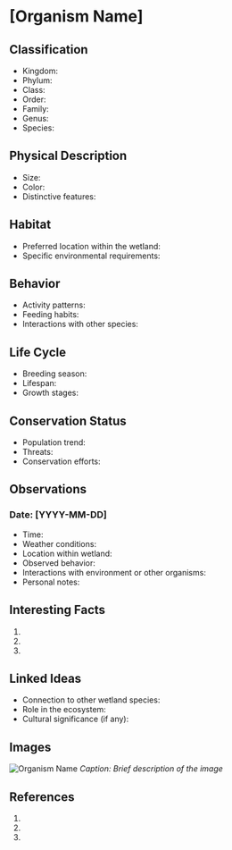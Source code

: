 # [Organism Name]

## Classification
- Kingdom:
- Phylum:
- Class:
- Order:
- Family:
- Genus:
- Species:

## Physical Description
- Size:
- Color:
- Distinctive features:

## Habitat
- Preferred location within the wetland:
- Specific environmental requirements:

## Behavior
- Activity patterns:
- Feeding habits:
- Interactions with other species:

## Life Cycle
- Breeding season:
- Lifespan:
- Growth stages:

## Conservation Status
- Population trend:
- Threats:
- Conservation efforts:

## Observations
### Date: [YYYY-MM-DD]
- Time:
- Weather conditions:
- Location within wetland:
- Observed behavior:
- Interactions with environment or other organisms:
- Personal notes:

## Interesting Facts
1. 
2. 
3. 

## Linked Ideas
- Connection to other wetland species:
- Role in the ecosystem:
- Cultural significance (if any):

## Images
![Organism Name](path/to/image.jpg)
*Caption: Brief description of the image*

## References
1. 
2. 
3. 

